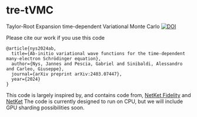 # tre-tVMC
Taylor-Root Expansion time-dependent Variational Monte Carlo [![DOI](https://zenodo.org/badge/838736115.svg)](https://zenodo.org/doi/10.5281/zenodo.13273353)

Please cite our work if you use this code
```
@article{nys2024ab,
  title={Ab-initio variational wave functions for the time-dependent many-electron Schrödinger equation},
  author={Nys, Jannes and Pescia, Gabriel and Sinibaldi, Alessandro and Carleo, Giuseppe},
  journal={arXiv preprint arXiv:2403.07447},
  year={2024}
}
```

This code is largely inspired by, and contains code from, [NetKet Fidelity](https://github.com/netket/netket_fidelity.git) and [NetKet](https://github.com/netket/netket.git)
The code is currently designed to run on CPU, but we will include GPU sharding possibilities soon.
